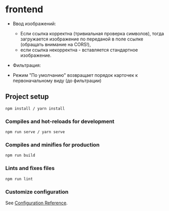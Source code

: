 # frontend

* Ввод изображений:
  - Если ссылка корректна (тривиальная проверка символов), тогда загружается изображение по переданой в поле ссылке (обращать внимание на CORS!),
  - если ссылка некорректна - вставляется стандартное изображение. 

* Фильтрация:
 - Режим "По умолчанию" возвращает порядок карточек к первоначальному виду (до фильтрации)

## Project setup
```
npm install / yarn install
```

### Compiles and hot-reloads for development
```
npm run serve / yarn serve
```

### Compiles and minifies for production
```
npm run build
```

### Lints and fixes files
```
npm run lint
```

### Customize configuration
See [Configuration Reference](https://cli.vuejs.org/config/).
